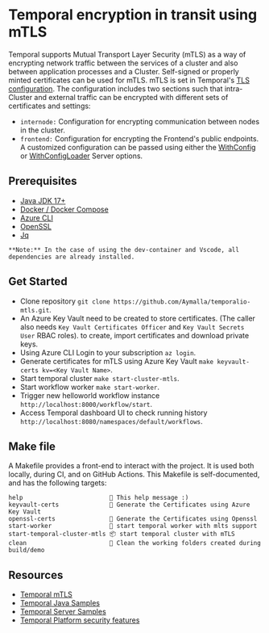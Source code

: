 # Temporal encryption in transit using mTLS

Temporal supports Mutual Transport Layer Security (mTLS) as a way of encrypting network traffic
between the services of a cluster and also between application processes and a Cluster.
Self-signed or properly minted certificates can be used for mTLS. mTLS is set in
Temporal's [TLS configuration](https://docs.temporal.io/references/configuration/#tls).
The configuration includes two sections such that intra-Cluster and external traffic can be
encrypted with different sets of certificates and settings:

- `internode:` Configuration for encrypting communication between nodes in the cluster.
- `frontend:` Configuration for encrypting the Frontend's public endpoints.
A customized configuration can be passed using either the
[WithConfig](https://docs.temporal.io/references/server-options#withconfig) or
[WithConfigLoader](https://docs.temporal.io/references/server-options#withconfig) Server options.

## Prerequisites

- [Java JDK 17+](https://openjdk.org/install/)
- [Docker / Docker Compose](https://docs.docker.com/engine/install/)
- [Azure CLI](https://learn.microsoft.com/en-us/cli/azure/install-azure-cli)
- [OpenSSL](https://www.openssl.org/source/)
- [Jq](https://stedolan.github.io/jq/)

`**Note:** In the case of using the dev-container and Vscode, all dependencies are already installed.`

## Get Started

- Clone repository `git clone https://github.com/Aymalla/temporalio-mtls.git`.
- An Azure Key Vault need to be created to store certificates.
(The caller also needs `Key Vault Certificates Officer` and `Key Vault Secrets User` RBAC roles).
to create, import certificates and download private keys.
- Using Azure CLI Login to your subscription `az login`.
- Generate certificates for mTLS using Azure Key Vault `make keyvault-certs kv=<Key Vault Name>`.
- Start temporal cluster `make start-cluster-mtls`.
- Start workflow worker `make start-worker`.
- Trigger new helloworld workflow instance `http://localhost:8000/workflow/start`.
- Access Temporal dashboard UI to check running history
`http://localhost:8080/namespaces/default/workflows`.

## Make file

A Makefile provides a front-end to interact with the project. It is used both locally, during CI,
and on GitHub Actions. This Makefile is self-documented, and has the following targets:

```text
help                        💬 This help message :)
keyvault-certs              🔐 Generate the Certificates using Azure Key Vault
openssl-certs               🔐 Generate the Certificates using Openssl
start-worker                🏃 start temporal worker with mlts support
start-temporal-cluster-mtls 📦 start temporal cluster with mTLS
clean                       🧹 Clean the working folders created during build/demo
```

## Resources

- [Temporal mTLS](./temporal-mtls.md)
- [Temporal Java Samples](https://github.com/temporalio/samples-java)
- [Temporal Server Samples](https://github.com/temporalio/samples-server/tree/main/tls/tls-simple)
- [Temporal Platform security features](https://docs.temporal.io/security?lang=java)
